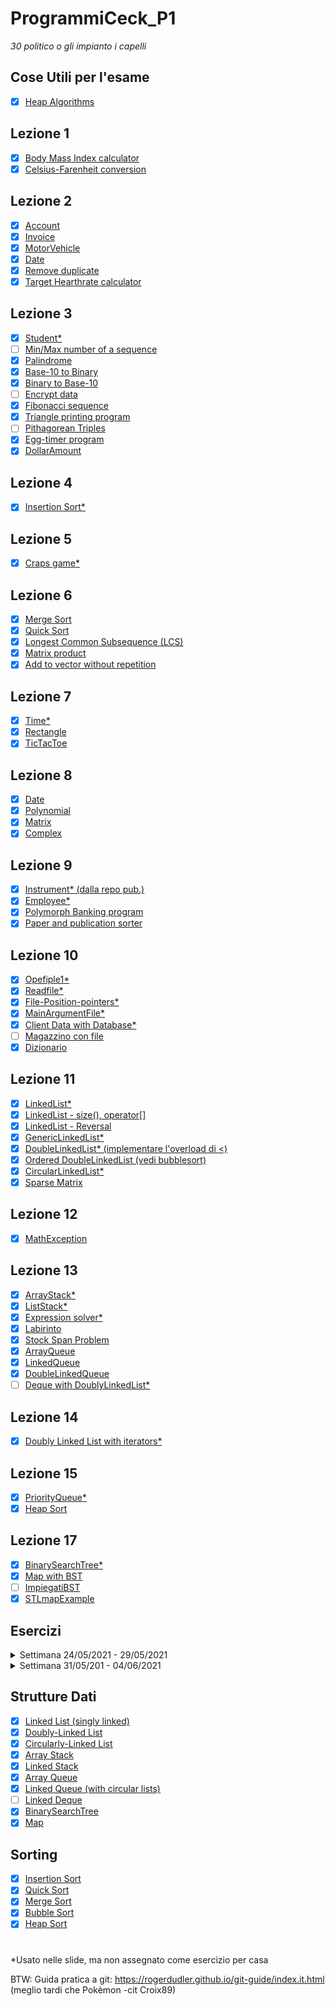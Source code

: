 # ProgrammiCeck_P1
_30 politico o gli impianto i capelli_

Cose Utili per l'esame
-
 - [X] [Heap Algorithms](EserciziClasse/HeapAlgorithms)
 

Lezione 1
-
 - [X] [Body Mass Index calculator](EserciziClasse/BMI%20Calculator)
 - [X] [Celsius-Farenheit conversion](EserciziClasse/C-F_converter)

Lezione 2
-
 - [X] [Account](EserciziClasse/AccountClass)
 - [X] [Invoice](EserciziClasse/Invoice)
 - [X] [MotorVehicle](EserciziClasse/MotorVehicle)
 - [X] [Date](EserciziClasse/Date)
 - [X] [Remove duplicate](EserciziClasse/Remove%20Duplicate%20Code)
 - [X] [Target Hearthrate calculator](EserciziClasse/TargetHearthRate)

Lezione 3
-
 - [X] [Student*](EserciziClasse/Student)
 - [ ] [Min/Max number of a sequence](EserciziClasse/)
 - [X] [Palindrome](EserciziClasse/RecPalindromo)
 - [X] [Base-10 to Binary](EserciziClasse/Dec2Bin)
 - [X] [Binary to Base-10](EserciziClasse/Dec2Bin)
 - [ ] [Encrypt data](EserciziClasse/)
 - [X] [Fibonacci sequence](EserciziClasse/FibonacciRicorsivo)
 - [X] [Triangle printing program](EserciziClasse/TrianglePrinting)
 - [ ] [Pithagorean Triples](EserciziClasse/)
 - [X] [Egg-timer program](EserciziClasse/EggTimer)
 - [X] [DollarAmount](EserciziClasse/DollarAmount)

Lezione 4
-
 - [X] [Insertion Sort*](EserciziClasse/lib)

Lezione 5
-
 - [X] [Craps game*](EserciziClasse/Craps)

Lezione 6
-
 - [X] [Merge Sort](EserciziClasse/lib)
 - [X] [Quick Sort](EserciziClasse/lib)
 - [X] [Longest Common Subsequence (LCS)](EserciziClasse/LCSiterative)
 - [X] [Matrix product](EserciziClasse/Matrix)
 - [X] [Add to vector without repetition](EserciziClasse/AddToVectorwOutRepetition)

Lezione 7
-
 - [X] [Time*](EserciziClasse/Time)
 - [X] [Rectangle](EserciziClasse/Rectangle)
 - [X] [TicTacToe](EserciziClasse/TicTacToe)

Lezione 8
-
 - [X] [Date](EserciziClasse/Date)
 - [X] [Polynomial](EserciziClasse/Polynomials)
 - [X] [Matrix](EserciziClasse/Matrix)
 - [X] [Complex](EserciziClasse/Complex)

Lezione 9
-
 - [X] [Instrument* (dalla repo pub.)](EserciziClasse/Instrument)
 - [X] [Employee*](EserciziClasse/EmployeeSalary)
 - [X] [Polymorph Banking program](EserciziClasse/PolymorphicBankingAccount)
 - [X] [Paper and publication sorter](EserciziClasse/bibliografia)

Lezione 10
-
 - [X] [Opefiple1*](EserciziClasse/opefiple1.cpp)
 - [X] [Readfile*](EserciziClasse/readfile)
 - [X] [File-Position-pointers*](EserciziClasse/File-Position-pointers)
 - [X] [MainArgumentFile*](EserciziClasse/MainArgumentFile)
 - [X] [Client Data with Database*](EserciziClasse/ClientData%20with%20database)
 - [ ] [Magazzino con file](EserciziClasse/MagazzinoHardware)
 - [X] [Dizionario](EserciziClasse/Dizionario)

Lezione 11
-
- [X] [LinkedList*](EserciziClasse/LinkedList)
- [X] [LinkedList - size(), operator[]](EserciziClasse/GenericLinkedList)
- [X] [LinkedList - Reversal](EserciziClasse/ListReverse)
- [X] [GenericLinkedList*](EserciziClasse/GenericLinkedList)
- [X] [DoubleLinkedList* (implementare l'overload di <)](EserciziClasse/lib)
- [X] [Ordered DoubleLinkedList (vedi bubblesort)](EserciziClasse/lib)
- [X] [CircularLinkedList*](EserciziClasse/lib)
- [X] [Sparse Matrix](EserciziClasse/SparseMatrix)

Lezione 12
-
- [X] [MathException](EserciziClasse/404)

Lezione 13
-
- [X] [ArrayStack*](EserciziClasse/ArrayStack)
- [X] [ListStack*](EserciziClasse/ListStack)
- [X] [Expression solver*](EserciziClasse/Expression%20solver)
- [X] [Labirinto](EserciziClasse/Labirinto)
- [X] [Stock Span Problem](EserciziClasse/StockSpanProblem)
- [X] [ArrayQueue](EserciziClasse/ArrayQueue)
- [X] [LinkedQueue](EserciziClasse/lib)
- [X] [DoubleLinkedQueue](EserciziClasse/lib)
- [ ] [Deque with DoublyLinkedList*](EserciziClasse/)

Lezione 14
-
- [X] [Doubly Linked List with iterators*](EserciziClasse/lib)

Lezione 15
-

- [X] [PriorityQueue*](EserciziClasse/lib)
- [X] [Heap Sort](EserciziClasse/Heap)

Lezione 17
-

- [X] [BinarySearchTree*](EserciziClasse/BinarySearchTree)
- [X] [Map with BST](EserciziClasse/lib)
- [ ] [ImpiegatiBST](EserciziClasse/)
- [X] [STLmapExample](EserciziClasse/STLmapExample)

Esercizi
-
<details> <summary> Settimana 24/05/2021 - 29/05/2021 </summary>

- [X] [1. Copy constructor per Linked List](EserciziClasse/lib)
- [X] [2. Copy assignment per Linked List](EserciziClasse/lib)
- [X] [3. Iterator per Circular Linked List](EserciziClasse/lib)
- [X] [4. Separazione Linked List in posizioni pari/dispari](EserciziClasse/PariDispariLinkedList)
</details>

<details> <summary> Settimana 31/05/201 - 04/06/2021 </summary>

- [X] [1. Dataland parte 1](EserciziClasse/Dataland)
- [X] [2. Dataland parte 2](EserciziClasse/DataLandPt2)\
(traccia nella cartella apposita)
</details>

Strutture Dati
-
- [X] [Linked List (singly linked)](EserciziClasse/lib)
- [X] [Doubly-Linked List](EserciziClasse/lib)
- [X] [Circularly-Linked List](EserciziClasse/lib)
- [X] [Array Stack](EserciziClasse/lib)
- [X] [Linked Stack](EserciziClasse/lib)
- [X] [Array Queue](EserciziClasse/lib)
- [X] [Linked Queue (with circular lists)](EserciziClasse/lib)
- [ ] [Linked Deque](EserciziClasse/lib)
- [X] [BinarySearchTree](EserciziClasse/lib)
- [X] [Map](EserciziClasse/lib)

Sorting
-
- [X] [Insertion Sort](EserciziClasse/lib)
- [X] [Quick Sort](EserciziClasse/lib)
- [X] [Merge Sort](EserciziClasse/lib)
- [X] [Bubble Sort](EserciziClasse/lib)
- [X] [Heap Sort](EserciziClasse/lib)
#

*Usato nelle slide, ma non assegnato come esercizio per casa

BTW:
Guida pratica a git: https://rogerdudler.github.io/git-guide/index.it.html (meglio tardi che Pokèmon -cit Croix89)
